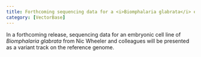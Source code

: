 ```yaml
---
title: Forthcoming sequencing data for a <i>Biomphalaria glabrata</i> embryonic cell
category: [VectorBase]
---
```

In a forthcoming release, sequencing data for an embryonic cell line of <i>Biomphalaria glabrata</i> from Nic Wheeler and colleagues will be presented as a variant track on the reference genome.
